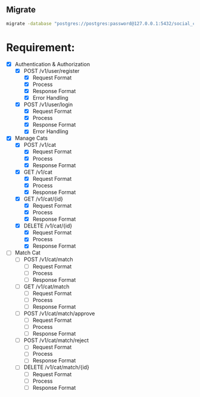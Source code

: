 ## Migrate
```sh
migrate -database "postgres://postgres:password@127.0.0.1:5432/social_cat?sslmode=disable" -path db/migrations up
```

# Requirement:
- [x]  Authentication & Authorization
    - [x]  POST /v1/user/register
        - [x]  Request Format
        - [x]  Process
        - [x]  Response Format
        - [x]  Error Handling
    - [x]  POST /v1/user/login
        - [x]  Request Format
        - [x]  Process
        - [x]  Response Format
        - [x]  Error Handling
- [x]  Manage Cats
    - [x]  POST /v1/cat
        - [x]  Request Format
        - [x]  Process
        - [x]  Response Format
    - [x]  GET /v1/cat
        - [x]  Request Format
        - [x]  Process
        - [x]  Response Format
    - [x]  GET /v1/cat/{id}
        - [x]  Request Format
        - [x]  Process
        - [x]  Response Format
    - [x]  DELETE /v1/cat/{id}
        - [x]  Request Format
        - [x]  Process
        - [x]  Response Format
- [ ]  Match Cat
    - [ ]  POST /v1/cat/match
        - [ ]  Request Format
        - [ ]  Process
        - [ ]  Response Format
    - [ ]  GET /v1/cat/match
        - [ ]  Request Format
        - [ ]  Process
        - [ ]  Response Format
    - [ ]  POST /v1/cat/match/approve
        - [ ]  Request Format
        - [ ]  Process
        - [ ]  Response Format
    - [ ]  POST /v1/cat/match/reject
        - [ ]  Request Format
        - [ ]  Process
        - [ ]  Response Format
    - [ ]  DELETE /v1/cat/match/{id}
        - [ ]  Request Format
        - [ ]  Process
        - [ ]  Response Format
